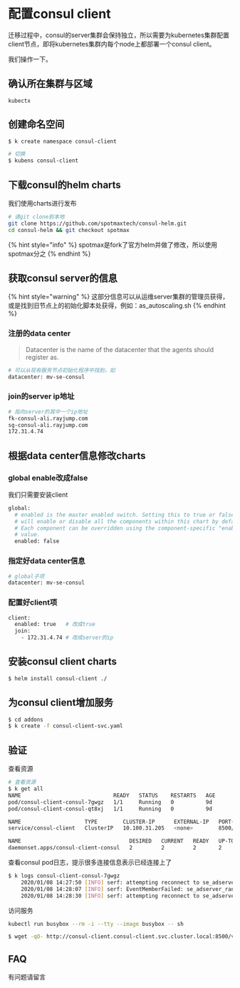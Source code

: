 # 配置consul client

迁移过程中，consul的server集群会保持独立，所以需要为kubernetes集群配置client节点，即将kubernetes集群内每个node上都部署一个consul client。

我们操作一下。

## 确认所在集群与区域

```text
kubectx
```

## 创建命名空间

```bash
$ k create namespace consul-client

# 切换
$ kubens consul-client
```

## 下载consul的helm charts

我们使用charts进行发布

```bash
# 请git clone到本地
git clone https://github.com/spotmaxtech/consul-helm.git
cd consul-helm && git checkout spotmax
```

{% hint style="info" %}
spotmax是fork了官方helm并做了修改，所以使用spotmax分之
{% endhint %}

## 获取consul server的信息

{% hint style="warning" %}
这部分信息可以从运维server集群的管理员获得，或是找到旧节点上的初始化脚本处获得，例如：as\_autoscaling.sh
{% endhint %}

### 注册的data center

> Datacenter is the name of the datacenter that the agents should register as.

```bash
# 可以从现有服务节点初始化程序中找到，如
datacenter: mv-se-consul
```

### join的server ip地址

```bash
# 指向server的其中一个ip地址
fk-consul-ali.rayjump.com
sg-consul-ali.rayjump.com
172.31.4.74
```

## 根据data center信息修改charts

### global enable改成false

我们只需要安装client

```bash
global:
  # enabled is the master enabled switch. Setting this to true or false
  # will enable or disable all the components within this chart by default.
  # Each component can be overridden using the component-specific "enabled"
  # value.
  enabled: false
```

### 指定好data center信息

```bash
# global子项
datacenter: mv-se-consul
```

### 配置好client项

```bash
client:
  enabled: true   # 改成true
  join:
    - 172.31.4.74 # 改成server的ip
```

## 安装consul client charts

```bash
$ helm install consul-client ./
```

## 为consul client增加服务

```bash
$ cd addons
$ k create -f consul-client-svc.yaml
```

## 验证

查看资源

```bash
# 查看资源
$ k get all
NAME                             READY   STATUS    RESTARTS   AGE
pod/consul-client-consul-7gwgz   1/1     Running   0          9d
pod/consul-client-consul-qt8xj   1/1     Running   0          9d

NAME                    TYPE        CLUSTER-IP      EXTERNAL-IP   PORT(S)    AGE
service/consul-client   ClusterIP   10.100.31.205   <none>        8500/TCP   2m54s

NAME                                  DESIRED   CURRENT   READY   UP-TO-DATE   AVAILABLE   NODE SELECTOR   AGE
daemonset.apps/consul-client-consul   2         2         2       2            2           <none>          9d
```

查看consul pod日志，提示很多连接信息表示已经连接上了

```bash
$ k logs consul-client-consul-7gwgz
    2020/01/08 14:27:50 [INFO] serf: attempting reconnect to se_adserver_online:52.78.188.59 172.31.16.87:8301
    2020/01/08 14:28:07 [INFO] serf: EventMemberFailed: se_adserver_rankerv2:13.209.13.28 172.31.2.43
    2020/01/08 14:28:30 [INFO] serf: attempting reconnect to se_adserver_online:54.180.9.218 172.31.8.31:8301
```

访问服务

```bash
kubectl run busybox --rm -i --tty --image busybox -- sh

$ wget -qO- http://consul-client.consul-client.svc.cluster.local:8500/v1/catalog/nodes
```

## FAQ

有问题请留言

